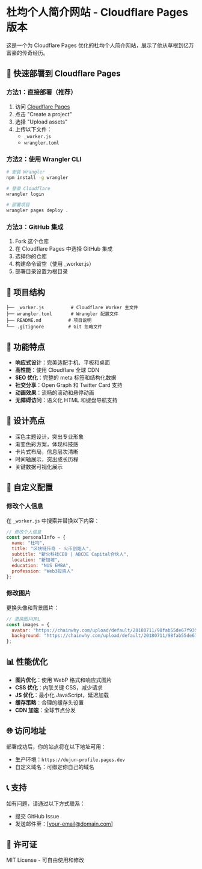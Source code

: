 # 杜均个人简介网站 - Cloudflare Pages 版本

这是一个为 Cloudflare Pages 优化的杜均个人简介网站，展示了他从草根到亿万富豪的传奇经历。

## 🚀 快速部署到 Cloudflare Pages

### 方法1：直接部署（推荐）

1. 访问 [Cloudflare Pages](https://pages.dev)
2. 点击 "Create a project"
3. 选择 "Upload assets"
4. 上传以下文件：
   - `_worker.js`
   - `wrangler.toml`

### 方法2：使用 Wrangler CLI

```bash
# 安装 Wrangler
npm install -g wrangler

# 登录 Cloudflare
wrangler login

# 部署项目
wrangler pages deploy .
```

### 方法3：GitHub 集成

1. Fork 这个仓库
2. 在 Cloudflare Pages 中选择 GitHub 集成
3. 选择你的仓库
4. 构建命令留空（使用 _worker.js）
5. 部署目录设置为根目录

## 📁 项目结构

```
├── _worker.js          # Cloudflare Worker 主文件
├── wrangler.toml       # Wrangler 配置文件
├── README.md          # 项目说明
└── .gitignore         # Git 忽略文件
```

## 🎯 功能特点

- **响应式设计**：完美适配手机、平板和桌面
- **高性能**：使用 Cloudflare 全球 CDN
- **SEO 优化**：完整的 meta 标签和结构化数据
- **社交分享**：Open Graph 和 Twitter Card 支持
- **动画效果**：流畅的滚动和悬停动画
- **无障碍访问**：语义化 HTML 和键盘导航支持

## 🎨 设计亮点

- 深色主题设计，突出专业形象
- 渐变色彩方案，体现科技感
- 卡片式布局，信息层次清晰
- 时间轴展示，突出成长历程
- 关键数据可视化展示

## 🔧 自定义配置

### 修改个人信息

在 `_worker.js` 中搜索并替换以下内容：

```javascript
// 修改个人信息
const personalInfo = {
  name: "杜均",
  title: "区块链传奇 · 火币创始人",
  subtitle: "新火科技CEO | ABCDE Capital合伙人",
  location: "新加坡",
  education: "NUS EMBA",
  profession: "Web3投资人"
};
```

### 修改图片

更换头像和背景图片：

```javascript
// 更换图片URL
const images = {
  avatar: "https://chainwhy.com/upload/default/20180711/98fab55de67f9358fdf15ef2f642eab6.jpg",
  background: "https://chainwhy.com/upload/default/20180711/98fab55de67f9358fdf15ef2f642eab6.jpg"
};
```

## 📊 性能优化

- **图片优化**：使用 WebP 格式和响应式图片
- **CSS 优化**：内联关键 CSS，减少请求
- **JS 优化**：最小化 JavaScript，延迟加载
- **缓存策略**：合理的缓存头设置
- **CDN 加速**：全球节点分发

## 🌐 访问地址

部署成功后，你的站点将在以下地址可用：

- 生产环境：`https://dujun-profile.pages.dev`
- 自定义域名：可绑定你自己的域名

## 📞 支持

如有问题，请通过以下方式联系：

- 提交 GitHub Issue
- 发送邮件至：[your-email@domain.com]

## 📄 许可证

MIT License - 可自由使用和修改